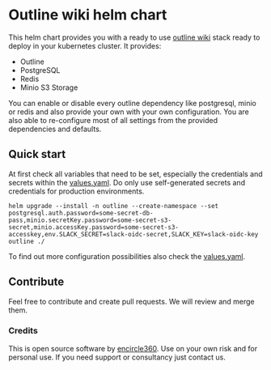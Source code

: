 # Outline wiki helm chart
This helm chart provides you with a ready to use [outline wiki](https://github.com/outline/outline) stack ready to deploy in your kubernetes cluster.
It provides:
 - Outline
 - PostgreSQL
 - Redis
 - Minio S3 Storage

You can enable or disable every outline dependency like postgresql, minio or redis and also provide your own with your own configuration.
You are also able to re-configure most of all settings from the provided dependencies and defaults.

## Quick start

At first check all variables that need to be set, especially the credentials and secrets within the [values.yaml](values.yaml).
Do only use self-generated secrets and credentials for production environments.
```
helm upgrade --install -n outline --create-namespace --set postgresql.auth.password=some-secret-db-pass,minio.secretKey.password=some-secret-s3-secret,minio.accessKey.password=some-secret-s3-accesskey,env.SLACK_SECRET=slack-oidc-secret,SLACK_KEY=slack-oidc-key outline ./
```

To find out more configuration possibilities also check the [values.yaml](values.yaml).

## Contribute
Feel free to contribute and create pull requests. We will review and merge them.

### Credits
This is open source software by [encircle360](https://encircle360.com). Use on your own risk and for personal use. If you need support or consultancy just contact us.

